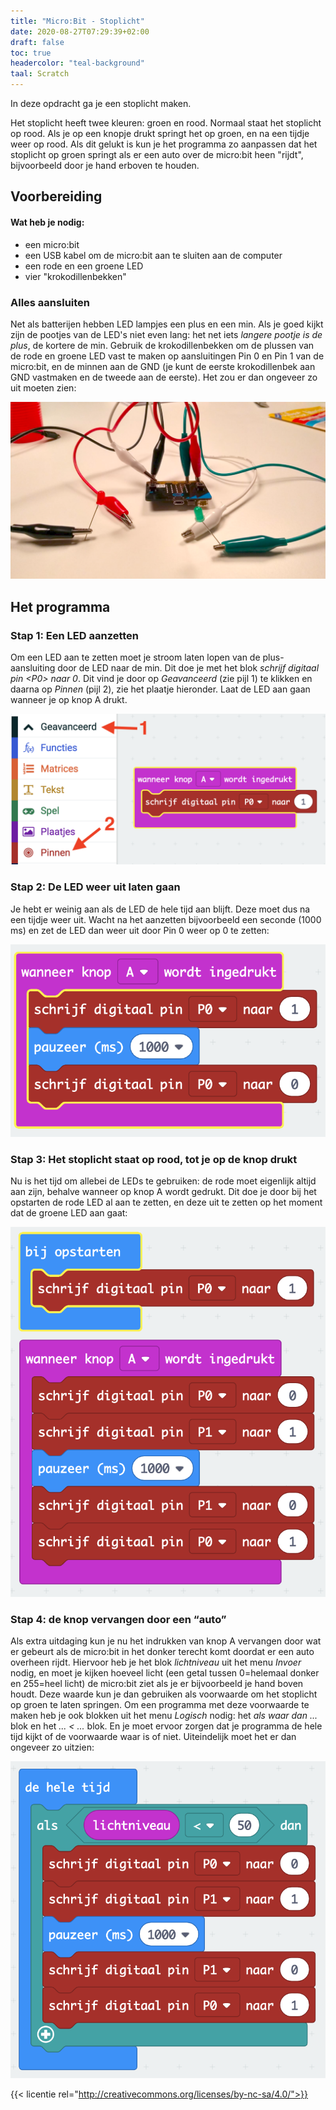 ```yaml
---
title: "Micro:Bit - Stoplicht"
date: 2020-08-27T07:29:39+02:00
draft: false
toc: true
headercolor: "teal-background"
taal: Scratch
---
```


In deze opdracht ga je een stoplicht maken.
<!--more-->
Het stoplicht heeft twee kleuren: groen en rood. Normaal staat het stoplicht op rood. Als je op een knopje drukt springt het op groen, en na een tijdje weer op rood. Als dit gelukt is kun je het programma zo aanpassen dat het stoplicht op groen springt als er een auto over de micro:bit heen "rijdt", bijvoorbeeld door je hand erboven te houden.

## Voorbereiding

#### Wat heb je nodig:
- een micro:bit
- een USB kabel om de micro:bit aan te sluiten aan de computer
- een rode en een groene LED
- vier "krokodillenbekken"

### Alles aansluiten
Net als batterijen hebben LED lampjes een plus en een min. Als je goed kijkt zijn de pootjes van de LED's niet even lang: het net iets *langere pootje is de plus*, de kortere de min. Gebruik de krokodillenbekken om de plussen van de rode en groene LED vast te maken op aansluitingen Pin 0 en Pin 1 van de micro:bit, en de minnen aan de GND (je kunt de eerste krokodillenbek aan GND vastmaken en de tweede aan de eerste). Het zou er dan ongeveer zo uit moeten zien:

![Stoplicht aansluiten](../img/stoplicht-aansluiten.png)



## Het programma

### Stap 1: Een LED aanzetten
Om een LED aan te zetten moet je stroom laten lopen van de plus-aansluiting door de LED naar de min. Dit doe je met het blok _schrijf digitaal pin \<P0\> naar 0_. Dit vind je door op _Geavanceerd_ (zie pijl 1) te klikken en daarna op _Pinnen_ (pijl 2), zie het plaatje hieronder. Laat de LED aan gaan wanneer je op knop A drukt.

![Stoplicht LED aan](../img/stoplicht-1-led-aan.png)

### Stap 2: De LED weer uit laten gaan
Je hebt er weinig aan als de LED de hele tijd aan blijft. Deze moet dus na een tijdje weer uit. Wacht na het aanzetten bijvoorbeeld een seconde (1000 ms) en zet de LED dan weer uit door Pin 0 weer op 0 te zetten:

![Stoplicht LED weer uit](../img/stoplicht-2-led-weer-uit.png)

### Stap 3: Het stoplicht staat op rood, tot je op de knop drukt
Nu is het tijd om allebei de LEDs te gebruiken: de rode moet eigenlijk altijd aan zijn, behalve wanneer op knop A wordt gedrukt. Dit doe je door bij het opstarten de rode LED al aan te zetten, en deze uit te zetten op het moment dat de groene LED aan gaat:

![Stoplicht rood en groen](../img/stoplicht-3-rood-en-groen.png)

### Stap 4: de knop vervangen door een “auto”
Als extra uitdaging kun je nu het indrukken van knop A vervangen door wat er gebeurt als de micro:bit in het donker terecht komt doordat er een auto overheen rijdt. Hiervoor heb je het blok _lichtniveau_ uit het menu _Invoer_ nodig, en moet je kijken hoeveel licht (een getal tussen 0=helemaal donker en 255=heel licht) de micro:bit ziet als je er bijvoorbeeld je hand boven houdt. Deze waarde kun je dan gebruiken als voorwaarde om het stoplicht op groen te laten springen. Om een programma met deze voorwaarde te maken heb je ook blokken uit het menu _Logisch_ nodig: het _als waar dan ..._ blok en het _... < ..._ blok. En je moet ervoor zorgen dat je programma de hele tijd kijkt of de voorwaarde waar is of niet. Uiteindelijk moet het er dan ongeveer zo uitzien:

![Stoplicht licht en donker](../img/stoplicht-4-licht-en-donker.png)

{{< licentie rel="http://creativecommons.org/licenses/by-nc-sa/4.0/">}}
